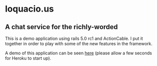 # loquacio.us
## A chat service for the richly-worded

This is a demo application using rails 5.0 rc1 and ActionCable. I put it
together in order to play with some of the new features in the framework.

A demo of this application can be seen [here][heroku] (please allow a few seconds
for Heroku to start up).

[heroku]: https://loquacious-demo.herokuapp.com/
